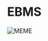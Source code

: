 # EBMS

![MEME](https://pics.me.me/im-a-computer-science-major-whats-does-computer-science-major-64974421.png)
